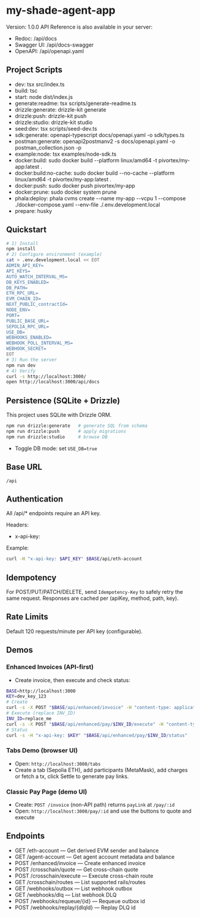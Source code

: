 # my-shade-agent-app
Version: 1.0.0
API Reference is also available in your server:
- Redoc: /api/docs
- Swagger UI: /api/docs-swagger
- OpenAPI: /api/openapi.yaml
## Project Scripts
- dev: tsx src/index.ts
- build: tsc
- start: node dist/index.js
- generate:readme: tsx scripts/generate-readme.ts
- drizzle:generate: drizzle-kit generate
- drizzle:push: drizzle-kit push
- drizzle:studio: drizzle-kit studio
- seed:dev: tsx scripts/seed-dev.ts
- sdk:generate: openapi-typescript docs/openapi.yaml -o sdk/types.ts
- postman:generate: openapi2postmanv2 -s docs/openapi.yaml -o postman_collection.json -p
- example:node: tsx examples/node-sdk.ts
- docker:build: sudo docker build --platform linux/amd64 -t pivortex/my-app:latest .
- docker:build:no-cache: sudo docker build --no-cache --platform linux/amd64 -t pivortex/my-app:latest .
- docker:push: sudo docker push pivortex/my-app
- docker:prune: sudo docker system prune
- phala:deploy: phala cvms create --name my-app --vcpu 1 --compose ./docker-compose.yaml --env-file ./.env.development.local
- prepare: husky
## Quickstart
```bash
# 1) Install
npm install
# 2) Configure environment (example)
cat > .env.development.local << EOT
ADMIN_API_KEY=
API_KEYS=
AUTO_WATCH_INTERVAL_MS=
DB_KEYS_ENABLED=
DB_PATH=
ETH_RPC_URL=
EVM_CHAIN_ID=
NEXT_PUBLIC_contractId=
NODE_ENV=
PORT=
PUBLIC_BASE_URL=
SEPOLIA_RPC_URL=
USE_DB=
WEBHOOKS_ENABLED=
WEBHOOK_POLL_INTERVAL_MS=
WEBHOOK_SECRET=
EOT
# 3) Run the server
npm run dev
# 4) Verify
curl -s http://localhost:3000/
open http://localhost:3000/api/docs
```
## Persistence (SQLite + Drizzle)
This project uses SQLite with Drizzle ORM.

```bash
npm run drizzle:generate   # generate SQL from schema
npm run drizzle:push       # apply migrations
npm run drizzle:studio     # browse DB
```

- Toggle DB mode: set `USE_DB=true`
## Base URL
`/api`
## Authentication
All /api/* endpoints require an API key.

Headers:

- x-api-key: <your key>

Example:

```bash
curl -H "x-api-key: $API_KEY" $BASE/api/eth-account
```
## Idempotency
For POST/PUT/PATCH/DELETE, send `Idempotency-Key` to safely retry the same request. Responses are cached per (apiKey, method, path, key).
## Rate Limits
Default 120 requests/minute per API key (configurable).
## Demos
### Enhanced Invoices (API-first)
- Create invoice, then execute and check status:
```bash
BASE=http://localhost:3000
KEY=dev_key_123
# Create
curl -s -X POST "$BASE/api/enhanced/invoice" -H "content-type: application/json" -H "x-api-key: $KEY" -H "Idempotency-Key: once-001" -d "{"amount":{"value":"0.01","asset":{"symbol":"ETH","chain":"ethereum"}},"payTo":{"asset":{"symbol":"ETH","chain":"ethereum"},"address":"0x0000000000000000000000000000000000000001"}}"
# Execute (replace INV_ID)
INV_ID=replace_me
curl -s -X POST "$BASE/api/enhanced/pay/$INV_ID/execute" -H "content-type: application/json" -H "x-api-key: $KEY" -H "Idempotency-Key: pay-001" -d "{"from":{"id":"payer-1","asset":{"symbol":"ETH","chain":"ethereum"}},"preferredRail":"evm-native"}"
# Status
curl -s -H "x-api-key: $KEY" "$BASE/api/enhanced/pay/$INV_ID/status"
```
### Tabs Demo (browser UI)
- Open: `http://localhost:3000/tabs`
- Create a tab (Sepolia ETH), add participants (MetaMask), add charges or fetch a tx, click Settle to generate pay links.
### Classic Pay Page (demo UI)
- Create: `POST /invoice` (non-API path) returns `payLink` at `/pay/:id`
- Open: `http://localhost:3000/pay/:id` and use the buttons to quote and execute
## Endpoints
- GET /eth-account — Get derived EVM sender and balance
- GET /agent-account — Get agent account metadata and balance
- POST /enhanced/invoice — Create enhanced invoice
- POST /crosschain/quote — Get cross-chain quote
- POST /crosschain/execute — Execute cross-chain route
- GET /crosschain/routes — List supported rails/routes
- GET /webhooks/outbox — List webhook outbox
- GET /webhooks/dlq — List webhook DLQ
- POST /webhooks/requeue/{id} — Requeue outbox id
- POST /webhooks/replay/{dlqId} — Replay DLQ id